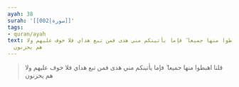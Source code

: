 ```yaml
---
ayah: 38
surah: '[[002|سورة]]'
tags:
- quran/ayah
text: قلنا اهبطوا منها جميعا ۖ فإما يأتينكم مني هدى فمن تبع هداي فلا خوف عليهم ولا
  هم يحزنون
---
```

> قلنا اهبطوا منها جميعا ۖ فإما يأتينكم مني هدى فمن تبع هداي فلا خوف عليهم ولا هم يحزنون
